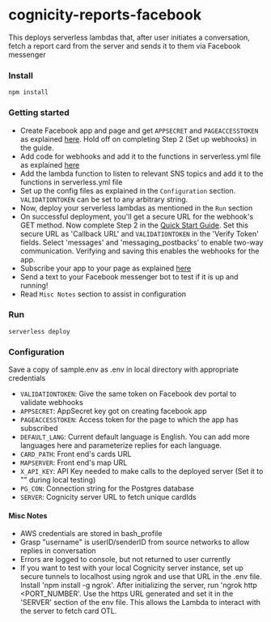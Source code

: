 # cognicity-reports-facebook
This deploys serverless lambdas that, after user initiates a conversation, fetch a report card from the server and sends it to them via Facebook messenger

### Install
`npm install`

### Getting started
* Create Facebook app and page and get `APPSECRET` and `PAGEACCESSTOKEN` as explained [here](https://developers.facebook.com/docs/messenger-platform/guides/setup). Hold off on completing Step 2 (Set up webhooks) in the guide.
* Add code for webhooks and add it to the functions in serverless.yml file as explained [here](https://serverless.com/blog/building-a-facebook-messenger-chatbot-with-serverless/)
* Add the lambda function to listen to relevant SNS topics and add it to the functions in serverless.yml file
* Set up the config files as explained in the `Configuration` section. `VALIDATIONTOKEN` can be set to any arbitrary string.
* Now, deploy your serverless lambdas as mentioned in the `Run` section
* On successful deployment, you'll get a secure URL for the webhook's GET method. Now complete Step 2 in the [Quick Start Guide](https://developers.facebook.com/docs/messenger-platform/guides/setup). Set this secure URL as 'Callback URL' and `VALIDATIONTOKEN` in the 'Verify Token' fields. Select 'messages' and 'messaging_postbacks' to enable two-way communication. Verifying and saving this enables the webhooks for the app.
* Subscribe your app to your page as explained [here](https://developers.facebook.com/docs/messenger-platform/guides/setup#subscribe_app)
* Send a text to your Facebook messenger bot to test if it is up and running!
* Read `Misc Notes` section to assist in configuration

### Run
`serverless deploy`

### Configuration
Save a copy of sample.env as .env in local directory with appropriate credentials

* `VALIDATIONTOKEN`: Give the same token on Facebook dev portal to validate webhooks
* `APPSECRET`: AppSecret key got on creating facebook app
* `PAGEACCESSTOKEN`: Access token for the page to which the app has subscribed
* `DEFAULT_LANG`: Current default language is English. You can add more languages here and parameterize replies for each language.
* `CARD_PATH`: Front end's cards URL
* `MAPSERVER`: Front end's map URL
* `X_API_KEY`: API Key needed to make calls to the deployed server (Set it to "" during local testing)
* `PG_CON`: Connection string for the Postgres database
* `SERVER`: Cognicity server URL to fetch unique cardIds

#### Misc Notes
- AWS credentials are stored in bash_profile
- Grasp "username" is userID/senderID from source networks to allow replies in conversation
- Errors are logged to console, but not returned to user currently
- If you want to test with your local Cognicity server instance, set up secure tunnels to localhost using ngrok and use that URL in the .env file. Install 'npm install -g ngrok'. After initializing the server, run 'ngrok http <PORT_NUMBER'. Use the https URL generated and set it in the 'SERVER' section of the env file. This allows the Lambda to interact with the server to fetch card OTL.
